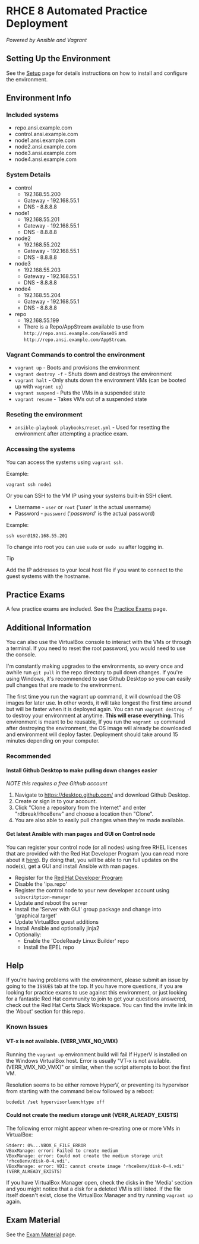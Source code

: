 # RHCE 8 Automated Practice Deployment

_Powered by Ansible and Vagrant_

## Setting Up the Environment

See the [Setup](./Setup.md) page for details instructions on how to install and configure the environment.

## Environment Info

### Included systems

- repo.ansi.example.com
- control.ansi.example.com
- node1.ansi.example.com
- node2.ansi.example.com
- node3.ansi.example.com
- node4.ansi.example.com

### System Details

+ control
  - 192.168.55.200
  - Gateway - 192.168.55.1
  - DNS - 8.8.8.8
+ node1
  - 192.168.55.201
  - Gateway - 192.168.55.1
  - DNS - 8.8.8.8
+ node2
  - 192.168.55.202
  - Gateway - 192.168.55.1
  - DNS - 8.8.8.8
+ node3
  - 192.168.55.203
  - Gateway - 192.168.55.1
  - DNS - 8.8.8.8
+ node4
  - 192.168.55.204
  - Gateway - 192.168.55.1
  - DNS - 8.8.8.8
+ repo
  - 192.168.55.199
  - There is a Repo/AppStream available to use from `http://repo.ansi.example.com/BaseOS` and `http://repo.ansi.example.com/AppStream`.

### Vagrant Commands to control the environment

- `vagrant up` - Boots and provisions the environment
- `vagrant destroy -f` - Shuts down and destroys the environment
- `vagrant halt` - Only shuts down the environment VMs (can be booted up with `vagrant up`)
- `vagrant suspend` - Puts the VMs in a suspended state
- `vagrant resume` - Takes VMs out of a suspended state

### Reseting the environment

- `ansible-playbook playbooks/reset.yml` - Used for resetting the environment after attempting a practice exam.

### Accessing the systems

You can access the systems using `vagrant ssh`.

Example:

```
vagrant ssh node1
```

Or you can SSH to the VM IP using your systems built-in SSH client.

+ Username - `user` or `root` ('*user*' is the actual username)
+ Password - `password` ('*password*' is the actual password)

Example:

```
ssh user@192.168.55.201
```

To change into root you can use `sudo` or `sudo su` after logging in.

>[!tip]
> Add the IP addresses to your local host file if you want to connect to the guest systems with the hostname.

## Practice Exams

A few practice exams are included. See the [Practice Exams](./practice_exams/README.md) page.

## Additional Information

You can also use the VirtualBox console to interact with the VMs or through a terminal. If you need to reset the root password, you would need to use the console.

I'm constantly making upgrades to the environments, so every once and awhile run `git pull` in the repo directory to pull down changes. If you're using Windows, it's recommended to use Github Desktop so you can easily pull changes that are made to the environment.

The first time you run the vagrant up command, it will download the OS images for later use. In other words, it will take longest the first time around but will be faster when it is deployed again. You can run `vagrant destroy -f` to destroy your environment at anytime. **This will erase everything**. This environment is meant to be reusable, If you run the `vagrant up` command after destroying the environment, the OS image will already be downloaded and environment will deploy faster. Deployment should take around 15 minutes depending on your computer.

### Recommended

#### Install Github Desktop to make pulling down changes easier

_NOTE this requires a free Github account_

1. Navigate to <https://desktop.github.com/> and download Github Desktop.
2. Create or sign in to your account.
3. Click "Clone a repository from the Internet" and enter "rdbreak/rhce8env" and choose a location then "Clone".
4. You are also able to easily pull changes when they're made available.

#### Get latest Ansible with man pages and GUI on Control node

You can register your control node (or all nodes) using free RHEL licenses that are provided with the Red Hat Developer Program (you can read more about it [here](https://developers.redhat.com/articles/faqs-no-cost-red-hat-enterprise-linux#)). By doing that, you will be able to run full updates on the node(s), get a GUI and install Ansible with man pages.

+ Register for the [Red Hat Developer Program](https://developers.redhat.com/register)
+ Disable the 'ipa.repo'
+ Register the control node to your new developer account using `subscritption-manager`
+ Update and reboot the server
+ Install the 'Server with GUI' group package and change into 'graphical.target'
+ Update VirtualBox guest additions
+ Install Ansible and optionally jinja2
+ Optionally:
  + Enable the 'CodeReady Linux Builder' repo
  + Install the EPEL repo

## Help

If you're having problems with the environment, please submit an issue by going to the `ISSUES` tab at the top. If you have more questions, if you are looking for practice exams to use against this environment, or just looking for a fantastic Red Hat community to join to get your questions answered, check out the Red Hat Certs Slack Workspace. You can find the invite link in the 'About' section for this repo.

### Known Issues

#### VT-x is not available. (VERR_VMX_NO_VMX)

Running the `vagrant up` environment build will fail If HyperV is installed on the Windows VirtualBox host.
Error is usually "VT-x is not available. (VERR_VMX_NO_VMX)" or similar, when the script attempts to boot the first VM.

Resolution seems to be either remove HyperV, or preventing its hypervisor from starting with the command below followed by a reboot:

```
bcdedit /set hypervisorlaunchtype off
```

#### Could not create the medium storage unit (VERR_ALREADY_EXISTS)

The following error might appear when re-creating one or more VMs in VirtualBox:

```
Stderr: 0%...VBOX_E_FILE_ERROR
VBoxManage: error: Failed to create medium
VBoxManage: error: Could not create the medium storage unit 'rhce8env/disk-0-4.vdi'.
VBoxManage: error: VDI: cannot create image 'rhce8env/disk-0-4.vdi' (VERR_ALREADY_EXISTS)
```

If you have VirtualBox Manager open, check the disks in the 'Media' section and you might notice that a disk for a deleted VM is still listed. If the file itself doesn't exist, close the VirtualBox Manager and try running `vagrant up` again.

## Exam Material

See the [Exam Material](./ExamMaterial.md) page.
